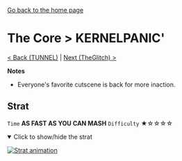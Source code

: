 [Go back to the home page](https://github.com/Doublevil/scbspeedrun)

# The Core > KERNELPANIC'

[< Back (TUNNEL)](https://github.com/Doublevil/scbspeedrun/blob/main/levels/CORE/TUNNEL.md) | [Next (TheGlitch) >](https://github.com/Doublevil/scbspeedrun/blob/main/levels/CORE/TheGlitch.md)

**Notes**
- Everyone's favorite cutscene is back for more inaction.

## Strat

`Time` **AS FAST AS YOU CAN MASH** `Difficulty` ★☆☆☆☆
<details open>
  <summary>Click to show/hide the strat</summary>

  [![Strat animation](https://github.com/Doublevil/scbspeedrun/blob/main/media/levels/CORE/KERNELPANIC'_Strat.webp)](https://github.com/Doublevil/scbspeedrun/blob/main/media/levels/CORE/KERNELPANIC'_Strat.mp4)
</details>
